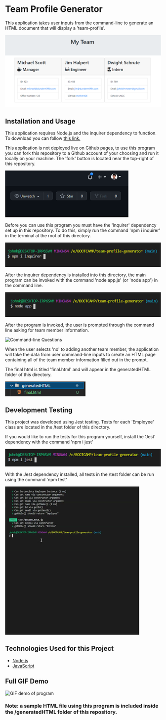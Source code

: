 # Team Profile Generator 

This application takes user inputs from the command-line to generate an HTML document that will display a 'team-profile'. 

![Team Profile Example](/assets/teamprofileexample.png)

## Installation and Usage

This application requires Node.js and the inquirer dependency to function. To download you can follow [this link.](https://nodejs.org/en/)

This application is not deployed live on Github pages, to use this program you can fork this repository to a Github account of your choosing and run it locally on your machine. The 'fork' button is located near the top-right of this repository. 

![Fork Button](/assets/forkbutton.png)

Before you can use this program you must have the 'inquirer' dependency set up in this repository. To do this, simply run the command 'npm i inquirer' in the terminal at the root of this directory. 

![Inquirer Installation Command](/assets/inquirerinstall.png)

After the inquirer dependency is installed into this directory, the main program can be invoked with the command 'node app.js' (or 'node app') in the command line. 

![Command to invoke program](/assets/programinvoke.png)

After the program is invoked, the user is prompted through the command line asking for team member information.

![Command-line Questions](/assets/commandlinequestions.gif)

When the user selects 'no' to adding another team member, the application will take the data from user command-line inputs to create an HTML page containing all of the team member information filled out in the prompt. 

The final html is titled 'final.html' and will appear in the generatedHTML folder of this directory. 

![final.html Location](/assets/htmlfinallocation.png)

## Development Testing

This project was developed using Jest testing. Tests for each 'Employee' class are located in the /test folder of this directory. 

If you would like to run the tests for this program yourself, install the 'Jest' dependency with the command 'npm i jest' 

![Command to install Jest](/assets/jestinstallcommand.png)

With the Jest dependency installed, all tests in the /test folder can be run using the command 'npm test'

![npm test Demo](/assets/npmtestdemo.gif)

## Technologies Used for this Project

- [Node.js](https://nodejs.org/en/)
- [JavaScript](https://www.javascript.com/)

## Full GIF Demo
 

![GIF demo of program](/assets/programdemogif.gif)

### Note: a sample HTML file using this program is included inside the /generatedHTML folder of this repository. 